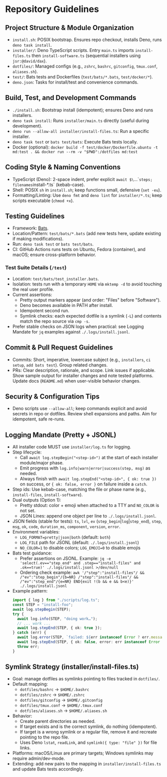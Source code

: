 # Repository Guidelines

## Project Structure & Module Organization

- `install.sh`: POSIX bootstrap. Ensures repo checkout, installs Deno, runs
  `deno task install`.
- `installer/`: Deno TypeScript scripts. Entry `main.ts` imports
  `install-files.ts` then `install-software.ts` (sequential installers using
  `jsr:@david/dax`).
- `dotfiles/`: Managed configs (e.g., `zshrc`, `bashrc`, `gitconfig`,
  `tmux.conf`, `aliases.sh`).
- `test/`: Bats tests and Dockerfiles (`test/bats/*.bats`, `test/docker/*`).
- `deno.json`: Tasks for install/test and convenience commands.

## Build, Test, and Development Commands

- `./install.sh`: Bootstrap install (idempotent); ensures Deno and runs
  installers.
- `deno task install`: Runs `installer/main.ts` directly (useful during
  development).
- `deno run --allow-all installer/install-files.ts`: Run a specific installer.
- `deno task test` or `bats test/bats`: Execute Bats tests locally.
- Docker (optional):
  `docker build -f test/docker/Dockerfile.ubuntu -t md:test . && docker run --rm -v "$PWD":/dotfiles md:test`

## Coding Style & Naming Conventions

- TypeScript (Deno): 2-space indent, prefer explicit
  `await $\`...\``steps; filenames`install-*.ts` (kebab-case).
- Shell: POSIX `sh` in `install.sh`; keep functions small, defensive
  (`set -eu`).
- Formatting/Linting: Use `deno fmt` and `deno lint` for `installer/*.ts`; keep
  scripts executable (`chmod +x`).

## Testing Guidelines

- Framework: [Bats](https://github.com/bats-core/bats-core).
- Location/Pattern: `test/bats/*.bats` (add new tests here, update existing if
  making modifications).
- Run: `deno task test` or `bats test/bats`.
- CI: GitHub Actions runs tests on Ubuntu, Fedora (container), and macOS; ensure
  cross-platform behavior.

### Test Suite Details (`/test`)

- Location: `test/bats/test_installer.bats`.
- Isolation: tests run with a temporary `HOME` via `mktemp -d` to avoid touching the real user profile.
- Current assertions:
  - Pretty output markers appear (and order: "Files" before "Software").
  - Deno becomes available in PATH after install.
  - Idempotent second run.
  - Symlink checks: each expected dotfile is a symlink (`-L`) and contents match the repo source via `cmp -s`.
- Prefer stable checks on JSON logs when practical: see Logging Mandate for `jq` examples against `./.logs/install.jsonl`.

## Commit & Pull Request Guidelines

- Commits: Short, imperative, lowercase subject (e.g., `installers`, `ci setup`,
  `add bats test`). Group related changes.
- PRs: Clear description, rationale, and scope. Link issues if applicable. Show
  sample output for installer changes and note tested platforms. Update docs
  (`README.md`) when user-visible behavior changes.

## Security & Configuration Tips

- Deno scripts use `--allow-all`; keep commands explicit and avoid secrets in
  repo or dotfiles. Review shell expansions and paths. Aim for idempotent, safe
  re-runs.

## Logging Mandate (Pretty + JSONL)

- All installer code MUST use `installer/log.ts` for logging.
- Step lifecycle:
  - Call `await log.stepBegin("<step-id>")` at the start of each installer module/major phase.
  - Emit progress with `log.info|warn|error|success(step, msg)` as needed.
  - Always finish with `await log.stepEnd("<step-id>", { ok: true })` on success, or `{ ok: false, error }` on failure inside a `catch`.
- Step ids: Use kebab-case, matching the file or phase name (e.g., `install-files`, `install-software`).
- Dual outputs (Option 1):
  - Pretty stdout: color + emoji when attached to a TTY and `NO_COLOR` is not set.
  - JSON Lines: append one object per line to `./.logs/install.jsonl`.
- JSON fields (stable for tests): `ts`, `lvl`, `ev` (`step_begin`|`log`|`step_end`), `step`, `msg`, `ok`, `code`, `duration_ms`, `component`, `version`, `error`.
- Environment variables:
  - `LOG_FORMAT=pretty|json|both` (default: `both`)
  - `LOG_FILE` path for JSONL (default: `./.logs/install.jsonl`)
  - `NO_COLOR=1` to disable colors; `LOG_EMOJI=0` to disable emojis
- Bats test guidance:
  - Prefer assertions on JSONL. Example: `jq -e 'select(.ev=="step_end" and .step=="install-files" and .ok==true)' ./.logs/install.jsonl >/dev/null`
  - Ordering check example: `awk '/"step":"install-files"/ && /"ev":"step_begin"/{b=NR} /"step":"install-files"/ && /"ev":"step_end"/{e=NR} END{exit !(b && e && b<e)}' ./.logs/install.jsonl`
- Example pattern:
  ```ts
  import { log } from "./scripts/log.ts";
  const STEP = "install-foo";
  await log.stepBegin(STEP);
  try {
    await log.info(STEP, "doing work…");
    // ... work ...
    await log.stepEnd(STEP, { ok: true });
  } catch (err) {
    await log.error(STEP, `failed: ${err instanceof Error ? err.message : String(err)}`);
    await log.stepEnd(STEP, { ok: false, error: err instanceof Error ? (err.stack ?? err.message) : String(err) });
    throw err;
  }
  ```

## Symlink Strategy (installer/install-files.ts)

- Goal: manage dotfiles as symlinks pointing to files tracked in `dotfiles/`.
- Default mapping:
  - `dotfiles/bashrc` → `$HOME/.bashrc`
  - `dotfiles/zshrc` → `$HOME/.zshrc`
  - `dotfiles/gitconfig` → `$HOME/.gitconfig`
  - `dotfiles/tmux.conf` → `$HOME/.tmux.conf`
  - `dotfiles/aliases.sh` → `$HOME/.aliases.sh`
- Behavior:
  - Create parent directories as needed.
  - If target exists and is the correct symlink, do nothing (idempotent).
  - If target is a wrong symlink or a regular file, remove it and recreate pointing to the repo file.
  - Uses Deno `lstat`, `readLink`, and `symlink({ type: "file" })` for file links.
- Platforms: macOS/Linux are primary targets; Windows symlinks may require admin/dev-mode.
- Extending: add new pairs to the mapping in `installer/install-files.ts` and update Bats tests accordingly.
